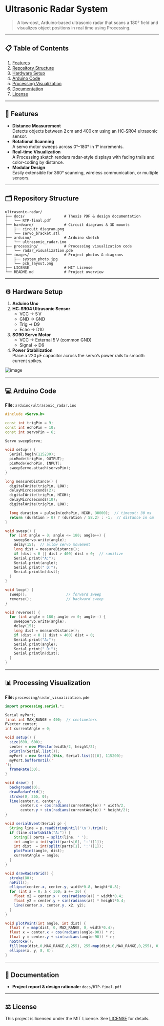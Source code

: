# Ultrasonic Radar System

> A low‑cost, Arduino‑based ultrasonic radar that scans a 180° field and visualizes object positions in real time using Processing.

---

## 📋 Table of Contents

1. [Features](#features)  
2. [Repository Structure](#repository-structure)  
3. [Hardware Setup](#hardware-setup)  
4. [Arduino Code](#arduino-code)  
5. [Processing Visualization](#processing-visualization)  
6. [Documentation](#documentation)  
7. [License](#license)  

---

## 🚀 Features

- **Distance Measurement**  
  Detects objects between 2 cm and 400 cm using an HC‑SR04 ultrasonic sensor.
- **Rotational Scanning**  
  A servo motor sweeps across 0°–180° in 1° increments.
- **Real‑time Visualization**  
  A Processing sketch renders radar-style displays with fading trails and color-coding by distance.
- **Modular Design**  
  Easily extensible for 360° scanning, wireless communication, or multiple sensors.

---

## 🗂 Repository Structure

```
ultrasonic-radar/
├── docs/                  # Thesis PDF & design documentation
│   └── RTP-final.pdf
├── hardware/              # Circuit diagrams & 3D mounts
│   ├── circuit_diagram.png
│   └── servo_bracket.stl
├── arduino/               # Arduino sketch
│   └── ultrasonic_radar.ino
├── processing/            # Processing visualization code
│   └── radar_visualization.pde
├── images/                # Project photos & diagrams
│   ├── system_photo.jpg
│   └── pcb_layout.png
├── LICENSE                # MIT License
└── README.md              # Project overview
```

---

## ⚙️ Hardware Setup

1. **Arduino Uno**  
2. **HC‑SR04 Ultrasonic Sensor**  
   - VCC → 5 V  
   - GND → GND  
   - Trig → D9  
   - Echo → D10  
3. **SG90 Servo Motor**  
   - VCC → External 5 V (common GND)  
   - Signal → D6  
4. **Power Stabilization**  
   Place a 220 µF capacitor across the servo’s power rails to smooth current spikes.

![image](https://github.com/user-attachments/assets/17a80fe0-577e-4033-9dbb-7d12aa6875c7)


---

## 💻 Arduino Code

**File:** `arduino/ultrasonic_radar.ino`

```cpp
#include <Servo.h>

const int trigPin = 9;
const int echoPin = 10;
const int servoPin = 6;

Servo sweepServo;

void setup() {
  Serial.begin(115200);
  pinMode(trigPin, OUTPUT);
  pinMode(echoPin, INPUT);
  sweepServo.attach(servoPin);
}

long measureDistance() {
  digitalWrite(trigPin, LOW);
  delayMicroseconds(2);
  digitalWrite(trigPin, HIGH);
  delayMicroseconds(10);
  digitalWrite(trigPin, LOW);

  long duration = pulseIn(echoPin, HIGH, 30000);  // timeout: 30 ms
  return (duration > 0) ? (duration / 58.2) : -1;  // distance in cm
}

void sweep() {
  for (int angle = 0; angle <= 180; angle++) {
    sweepServo.write(angle);
    delay(15);  // allow servo movement
    long dist = measureDistance();
    if (dist < 0 || dist > 400) dist = 0;  // sanitize
    Serial.print("A:");
    Serial.print(angle);
    Serial.print(" D:");
    Serial.println(dist);
  }
}

void loop() {
  sweep();                  // forward sweep
  reverse();                // backward sweep
}

void reverse() {
  for (int angle = 180; angle >= 0; angle--) {
    sweepServo.write(angle);
    delay(15);
    long dist = measureDistance();
    if (dist < 0 || dist > 400) dist = 0;
    Serial.print("A:");
    Serial.print(angle);
    Serial.print(" D:");
    Serial.println(dist);
  }
}
```

---

## 📊 Processing Visualization

**File:** `processing/radar_visualization.pde`

```java
import processing.serial.*;

Serial myPort;
final int MAX_RANGE = 400;  // centimeters
PVector center;
int currentAngle = 0;

void setup() {
  size(600, 600);
  center = new PVector(width/2, height/2);
  println(Serial.list());
  myPort = new Serial(this, Serial.list()[0], 115200);
  myPort.bufferUntil('
');
  frameRate(30);
}

void draw() {
  background(0);
  drawRadarGrid();
  stroke(0, 255, 0);
  line(center.x, center.y,
       center.x + cos(radians(currentAngle)) * width/2,
       center.y + sin(radians(currentAngle)) * height/2);
}

void serialEvent(Serial p) {
  String line = p.readStringUntil('\n').trim();
  if (line.startsWith("A:")) {
    String[] parts = split(line, ' ');
    int angle = int(split(parts[0], ':')[1]);
    int dist  = int(split(parts[1], ':')[1]);
    plotPoint(angle, dist);
    currentAngle = angle;
  }
}

void drawRadarGrid() {
  stroke(80);
  noFill();
  ellipse(center.x, center.y, width*0.8, height*0.8);
  for (int a = 0; a < 360; a += 30) {
    float x2 = center.x + cos(radians(a)) * width*0.4;
    float y2 = center.y + sin(radians(a)) * height*0.4;
    line(center.x, center.y, x2, y2);
  }
}

void plotPoint(int angle, int dist) {
  float r = map(dist, 0, MAX_RANGE, 0, width*0.4);
  float x = center.x + cos(radians(angle-90)) * r;
  float y = center.y + sin(radians(angle-90)) * r;
  noStroke();
  fill(map(dist,0,MAX_RANGE,0,255), 255-map(dist,0,MAX_RANGE,0,255), 0);
  ellipse(x, y, 8, 8);
}
```

---

## 📄 Documentation

- **Project report & design rationale:** `docs/RTP-final.pdf`

---

## ⚖️ License

This project is licensed under the MIT License. See [LICENSE](LICENSE) for details.
